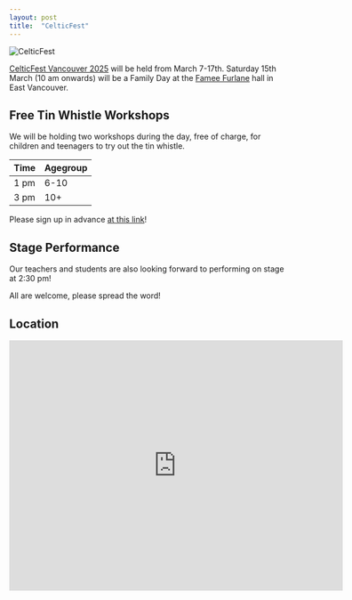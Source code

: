 ```yaml
---
layout: post
title:  "CelticFest"
---
```


![CelticFest]({{site.baseurl}}/assets/img/celticfest.jpg)

[CelticFest Vancouver 2025](https://www.celticfestvancouver.com/) will be held from March 7-17th.
Saturday 15th March (10 am onwards) will be a Family Day at the [Famee Furlane](https://maps.app.goo.gl/G8UtabmBCoxTDq9s5) hall in East Vancouver. 

## Free Tin Whistle Workshops 
We will be holding two workshops during the day, free of charge, for children and teenagers to try out the tin whistle. 

| Time | Agegroup|
|-|-|
| 1 pm | 6-10 |
| 3 pm | 10+ |

Please sign up in advance [at this link](https://docs.google.com/forms/d/e/1FAIpQLSfJMgU6Vp1PrTZfiq56Y736wYx-p5YJVFXx3ZLjykX8sSJrTA/viewform?fbclid=IwY2xjawIuLXhleHRuA2FlbQIxMQABHeccGbkgz0Ysnx9sT8CugAy9X8h5gOn6POTd0iJuaR5bKXcTgH9bFaG2GA_aem_NWk3k3H4Vuk_M03KbjCWbw)!

## Stage Performance 
Our teachers and students are also looking forward to performing on stage at 2:30 pm!

All are welcome, please spread the word!

## Location 
<iframe src="https://www.google.com/maps/embed?pb=!1m18!1m12!1m3!1d2602.7876638806106!2d-123.05422522318695!3d49.28042057091389!2m3!1f0!2f0!3f0!3m2!1i1024!2i768!4f13.1!3m3!1m2!1s0x54867121873a2301%3A0x4f8603797881b13e!2sFamee%20Furlane%20Of%20Vancouver!5e0!3m2!1sen!2sca!4v1738820208513!5m2!1sen!2sca" width="600" height="450" style="border:0;" allowfullscreen="" loading="lazy" referrerpolicy="no-referrer-when-downgrade"></iframe>
